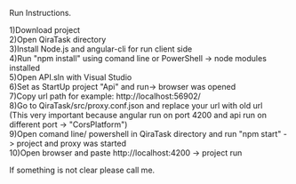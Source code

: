 Run Instructions. <br />

1)Download project <br />
2)Open QiraTask directory<br />
3)Install Node.js and angular-cli for run client side <br />
4)Run "npm install" using comand line or PowerShell -> node modules installed <br />
5)Open API.sln with Visual Studio <br />
6)Set as StartUp project "Api" and run-> browser was opened <br />
7)Copy url path for example: http://localhost:56902/ <br />
8)Go to QiraTask/src/proxy.conf.json and replace your url with old url <br />
(This very important because angular  run on port 4200 and api run on different port -> "CorsPlatform") <br />
9)Open comand line/ powershell in QiraTask directory and run "npm start" -> project and proxy was started <br />
10)Open browser and paste  http://localhost:4200 -> project run <br />

If something is not clear please call me.